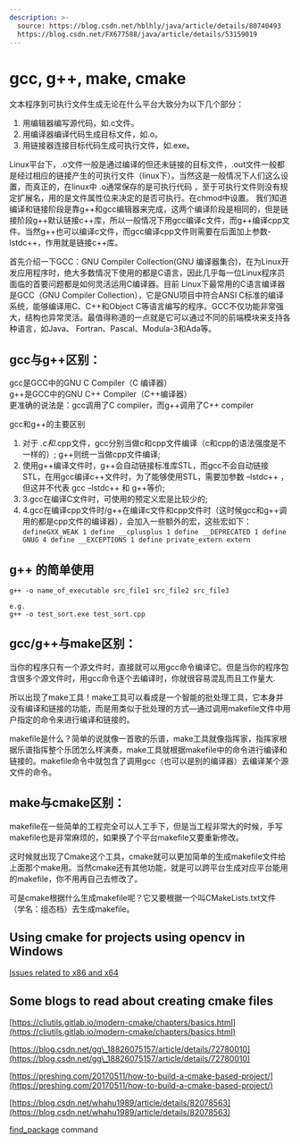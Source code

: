 ```yaml
---
description: >-
  source: https://blog.csdn.net/hblhly/java/article/details/80740493
  https://blog.csdn.net/FX677588/java/article/details/53159019
---
```


# gcc, g++, make, cmake

文本程序到可执行文件生成无论在什么平台大致分为以下几个部分：

1. 用编辑器编写源代码，如.c文件。&#x20;
2. 用编译器编译代码生成目标文件，如.o。&#x20;
3. 用链接器连接目标代码生成可执行文件，如.exe。&#x20;

Linux平台下，.o文件一般是通过编译的但还未链接的目标文件，.out文件一般都是经过相应的链接产生的可执行文件（linux下）。当然这是一般情况下人们这么设置，而真正的，在linux中 .o通常保存的是可执行代码 ，至于可执行文件则没有规定扩展名，用的是文件属性位来决定的是否可执行。在chmod中设置。 我们知道编译和链接阶段是靠g++和gcc编辑器来完成，这两个编译阶段是相同的，但是链接阶段g++默认链接c++库，所以一般情况下用gcc编译c文件，而g++编译cpp文件。当然g++也可以编译c文件，而gcc编译cpp文件则需要在后面加上参数-lstdc++，作用就是链接c++库。

首先介绍一下GCC：GNU Compiler Collection(GNU 编译器集合)，在为Linux开发应用程序时，绝大多数情况下使用的都是C语言，因此几乎每一位Linux程序员面临的首要问题都是如何灵活运用C编译器。目前 Linux下最常用的C语言编译器是GCC（GNU Compiler Collection），它是GNU项目中符合ANSI C标准的编译系统，能够编译用C、C++和Object C等语言编写的程序。GCC不仅功能非常强大，结构也异常灵活。最值得称道的一点就是它可以通过不同的前端模块来支持各种语言，如Java、 Fortran、Pascal、Modula-3和Ada等。

## gcc与g++区别：

gcc是GCC中的GNU C Compiler（C 编译器）\
g++是GCC中的GNU C++ Compiler（C++编译器）\
更准确的说法是：gcc调用了C compiler，而g++调用了C++ compiler

gcc和g++的主要区别

1. 对于 _.c和_.cpp文件，gcc分别当做c和cpp文件编译（c和cpp的语法强度是不一样的）; g++则统一当做cpp文件编译;
2. 使用g++编译文件时，g++会自动链接标准库STL，而gcc不会自动链接STL，在用gcc编译c++文件时，为了能够使用STL，需要加参数 –lstdc++ ，但这并不代表 gcc –lstdc++ 和 g++等价;
3. 3.gcc在编译C文件时，可使用的预定义宏是比较少的;
4. 4.gcc在编译cpp文件时/g++在编译c文件和cpp文件时（这时候gcc和g++调用的都是cpp文件的编译器），会加入一些额外的宏，这些宏如下： `defineGXX_WEAK 1 define __cplusplus 1 define __DEPRECATED 1 define GNUG 4 define __EXCEPTIONS 1 define private_extern extern`

## g++ 的简单使用

```
g++ -o name_of_executable src_file1 src_file2 src_file3

e.g.
g++ -o test_sort.exe test_sort.cpp
```

## gcc/g++与make区别：

当你的程序只有一个源文件时，直接就可以用gcc命令编译它。但是当你的程序包含很多个源文件时，用gcc命令逐个去编译时，你就很容易混乱而且工作量大.

所以出现了make工具！make工具可以看成是一个智能的批处理工具，它本身并没有编译和链接的功能，而是用类似于批处理的方式—通过调用makefile文件中用户指定的命令来进行编译和链接的。

makefile是什么？简单的说就像一首歌的乐谱，make工具就像指挥家，指挥家根据乐谱指挥整个乐团怎么样演奏，make工具就根据makefile中的命令进行编译和链接的。makefile命令中就包含了调用gcc（也可以是别的编译器）去编译某个源文件的命令。

## make与cmake区别：

makefile在一些简单的工程完全可以人工手下，但是当工程非常大的时候，手写makefile也是非常麻烦的，如果换了个平台makefile又要重新修改。

这时候就出现了Cmake这个工具，cmake就可以更加简单的生成makefile文件给上面那个make用。当然cmake还有其他功能，就是可以跨平台生成对应平台能用的makefile，你不用再自己去修改了。

可是cmake根据什么生成makefile呢？它又要根据一个叫CMakeLists.txt文件（学名：组态档）去生成makefile。

## Using cmake for projects using opencv in Windows

[Issues related to x86 and x64](https://answers.opencv.org/question/200302/error-using-cmake-on-windows-with-visual-studio-2017-and-opencv-343/)

## Some blogs to read about creating cmake files

[https://cliutils.gitlab.io/modern-cmake/chapters/basics.html](https://cliutils.gitlab.io/modern-cmake/chapters/basics.html)

[https://blog.csdn.net/gg\_18826075157/article/details/72780010](https://blog.csdn.net/gg\_18826075157/article/details/72780010)

​[https://preshing.com/20170511/how-to-build-a-cmake-based-project/](https://preshing.com/20170511/how-to-build-a-cmake-based-project/)

[https://blog.csdn.net/whahu1989/article/details/82078563](https://blog.csdn.net/whahu1989/article/details/82078563)

[find\_package](https://zhuanlan.zhihu.com/p/97369704) command

